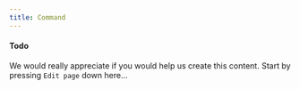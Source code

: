 ```yaml
---
title: Command
---
```


#### Todo

We would really appreciate if you would help us create this content. Start by pressing `Edit page` down here...
